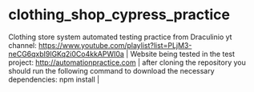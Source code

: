 # clothing_shop_cypress_practice
Clothing store system automated testing practice from Draculinio yt channel: https://www.youtube.com/playlist?list=PLjM3-neCG6qxbI9lGKq2i0Co4kkAPWI0a |
Website being tested in the test project: http://automationpractice.com |
after cloning the repository you should run the following command to download the necessary dependencies: npm install |
